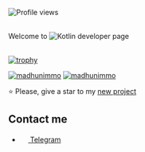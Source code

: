 ![Profile views](https://gpvc.arturio.dev/y9san9)<br><br>

Welcome to ![Kotlin](https://img.shields.io/badge/-Kotlin-orange?logo=kotlin&logoColor=white&style=flat-square) developer page <br><br>

[![trophy](https://github-profile-trophy.vercel.app/?username=y9san9&theme=onedark)](https://github.com/ryo-ma/github-profile-trophy)

[![madhunimmo](https://github-readme-stats.vercel.app/api?username=y9san9&show_icons=true&&count_private=true&locale=en&theme=onedark&layout=compact)](https://github.com/ryo-ma/github-profile-trophy)
[![madhunimmo](https://github-readme-stats.vercel.app/api/top-langs?username=y9san9&show_icons=true&&count_private=true&locale=en&theme=onedark&layout=compact)](https://github.com/ryo-ma/github-profile-trophy)

⭐ Please, give a star to my [new project](https://github.com/y9san9/prizebot)

## Contact me
- <a href="https://t.me/y9san9"><img src="https://upload.wikimedia.org/wikipedia/commons/thumb/8/82/Telegram_logo.svg/768px-Telegram_logo.svg.png" width=16 height=16 /> Telegram</a>
